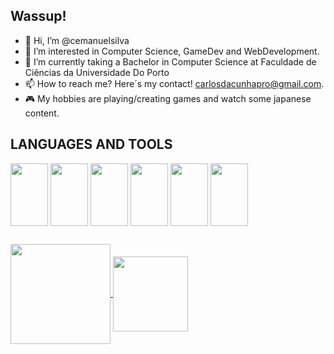## Wassup!

- 👋 Hi, I’m @cemanuelsilva
- 👀 I’m interested in Computer Science, GameDev and WebDevelopment.
- 🌱 I’m currently taking a Bachelor in Computer Science at Faculdade de Ciências da Universidade Do Porto
- 📫 How to reach me? Here´s my contact! carlosdacunhapro@gmail.com.
- 🎮 My hobbies are playing/creating games and watch some japanese content.

## LANGUAGES AND TOOLS

<div style="display: inline_block"><cbr>
  <img align="center" height="100" width="60" src="https://cdn.jsdelivr.net/gh/devicons/devicon/icons/c/c-original.svg" />
  <img align="center" height="100" width="60" src="https://cdn.jsdelivr.net/gh/devicons/devicon/icons/csharp/csharp-original.svg" />
  <img align="center" height="100" width="60" src="https://cdn.jsdelivr.net/gh/devicons/devicon/icons/unity/unity-original.svg" />
  <img align="center" height="100" width="60" src="https://cdn.jsdelivr.net/gh/devicons/devicon/icons/java/java-original-wordmark.svg" />
  <img align="center" height="100" width="60" src="https://cdn.jsdelivr.net/gh/devicons/devicon/icons/python/python-original.svg" />
  <img align="center" height="100" width="60" src="https://cdn.jsdelivr.net/gh/devicons/devicon/icons/mysql/mysql-original-wordmark.svg" />
  </div>

##
  
  <div style="display: inline_block"><cbr>
  <a href="https://github.com/cemanuelsilva">
  <img align="center" height="160cm" src="https://github-readme-stats.vercel.app/api?username=Cemanuelsilva&show_icons=true&theme=radical" />
  <img align="center" height="120cm" src="https://github-readme-stats.vercel.app/api/top-langs/?username=Cemanuelsilva&layout=compact&theme=radical" />
    </div>
  
 

